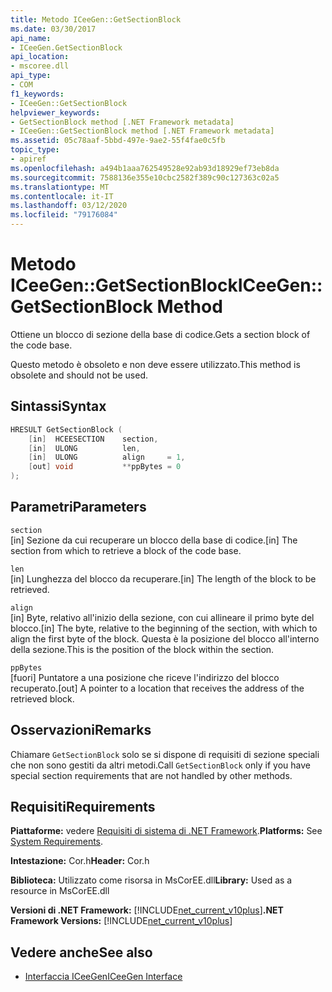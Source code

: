 ```yaml
---
title: Metodo ICeeGen::GetSectionBlock
ms.date: 03/30/2017
api_name:
- ICeeGen.GetSectionBlock
api_location:
- mscoree.dll
api_type:
- COM
f1_keywords:
- ICeeGen::GetSectionBlock
helpviewer_keywords:
- GetSectionBlock method [.NET Framework metadata]
- ICeeGen::GetSectionBlock method [.NET Framework metadata]
ms.assetid: 05c78aaf-5bbd-497e-9ae2-55f4fae0c5fb
topic_type:
- apiref
ms.openlocfilehash: a494b1aaa762549528e92ab93d18929ef73eb8da
ms.sourcegitcommit: 7588136e355e10cbc2582f389c90c127363c02a5
ms.translationtype: MT
ms.contentlocale: it-IT
ms.lasthandoff: 03/12/2020
ms.locfileid: "79176084"
---
```

# <a name="iceegengetsectionblock-method"></a><span data-ttu-id="4cff8-102">Metodo ICeeGen::GetSectionBlock</span><span class="sxs-lookup"><span data-stu-id="4cff8-102">ICeeGen::GetSectionBlock Method</span></span>
<span data-ttu-id="4cff8-103">Ottiene un blocco di sezione della base di codice.</span><span class="sxs-lookup"><span data-stu-id="4cff8-103">Gets a section block of the code base.</span></span>  
  
 <span data-ttu-id="4cff8-104">Questo metodo è obsoleto e non deve essere utilizzato.</span><span class="sxs-lookup"><span data-stu-id="4cff8-104">This method is obsolete and should not be used.</span></span>  
  
## <a name="syntax"></a><span data-ttu-id="4cff8-105">Sintassi</span><span class="sxs-lookup"><span data-stu-id="4cff8-105">Syntax</span></span>  
  
```cpp  
HRESULT GetSectionBlock (  
    [in]  HCEESECTION    section,
    [in]  ULONG          len,  
    [in]  ULONG          align     = 1,  
    [out] void           **ppBytes = 0  
);
```  
  
## <a name="parameters"></a><span data-ttu-id="4cff8-106">Parametri</span><span class="sxs-lookup"><span data-stu-id="4cff8-106">Parameters</span></span>  
 `section`  
 <span data-ttu-id="4cff8-107">[in] Sezione da cui recuperare un blocco della base di codice.</span><span class="sxs-lookup"><span data-stu-id="4cff8-107">[in] The section from which to retrieve a block of the code base.</span></span>  
  
 `len`  
 <span data-ttu-id="4cff8-108">[in] Lunghezza del blocco da recuperare.</span><span class="sxs-lookup"><span data-stu-id="4cff8-108">[in] The length of the block to be retrieved.</span></span>  
  
 `align`  
 <span data-ttu-id="4cff8-109">[in] Byte, relativo all'inizio della sezione, con cui allineare il primo byte del blocco.</span><span class="sxs-lookup"><span data-stu-id="4cff8-109">[in] The byte, relative to the beginning of the section, with which to align the first byte of the block.</span></span> <span data-ttu-id="4cff8-110">Questa è la posizione del blocco all'interno della sezione.</span><span class="sxs-lookup"><span data-stu-id="4cff8-110">This is the position of the block within the section.</span></span>  
  
 `ppBytes`  
 <span data-ttu-id="4cff8-111">[fuori] Puntatore a una posizione che riceve l'indirizzo del blocco recuperato.</span><span class="sxs-lookup"><span data-stu-id="4cff8-111">[out] A pointer to a location that receives the address of the retrieved block.</span></span>  
  
## <a name="remarks"></a><span data-ttu-id="4cff8-112">Osservazioni</span><span class="sxs-lookup"><span data-stu-id="4cff8-112">Remarks</span></span>  
 <span data-ttu-id="4cff8-113">Chiamare `GetSectionBlock` solo se si dispone di requisiti di sezione speciali che non sono gestiti da altri metodi.</span><span class="sxs-lookup"><span data-stu-id="4cff8-113">Call `GetSectionBlock` only if you have special section requirements that are not handled by other methods.</span></span>  
  
## <a name="requirements"></a><span data-ttu-id="4cff8-114">Requisiti</span><span class="sxs-lookup"><span data-stu-id="4cff8-114">Requirements</span></span>  
 <span data-ttu-id="4cff8-115">**Piattaforme:** vedere [Requisiti di sistema di .NET Framework](../../../../docs/framework/get-started/system-requirements.md).</span><span class="sxs-lookup"><span data-stu-id="4cff8-115">**Platforms:** See [System Requirements](../../../../docs/framework/get-started/system-requirements.md).</span></span>  
  
 <span data-ttu-id="4cff8-116">**Intestazione:** Cor.h</span><span class="sxs-lookup"><span data-stu-id="4cff8-116">**Header:** Cor.h</span></span>  
  
 <span data-ttu-id="4cff8-117">**Biblioteca:** Utilizzato come risorsa in MsCorEE.dll</span><span class="sxs-lookup"><span data-stu-id="4cff8-117">**Library:** Used as a resource in MsCorEE.dll</span></span>  
  
 <span data-ttu-id="4cff8-118">**Versioni di .NET Framework:** [!INCLUDE[net_current_v10plus](../../../../includes/net-current-v10plus-md.md)]</span><span class="sxs-lookup"><span data-stu-id="4cff8-118">**.NET Framework Versions:** [!INCLUDE[net_current_v10plus](../../../../includes/net-current-v10plus-md.md)]</span></span>  
  
## <a name="see-also"></a><span data-ttu-id="4cff8-119">Vedere anche</span><span class="sxs-lookup"><span data-stu-id="4cff8-119">See also</span></span>

- [<span data-ttu-id="4cff8-120">Interfaccia ICeeGen</span><span class="sxs-lookup"><span data-stu-id="4cff8-120">ICeeGen Interface</span></span>](../../../../docs/framework/unmanaged-api/metadata/iceegen-interface.md)
